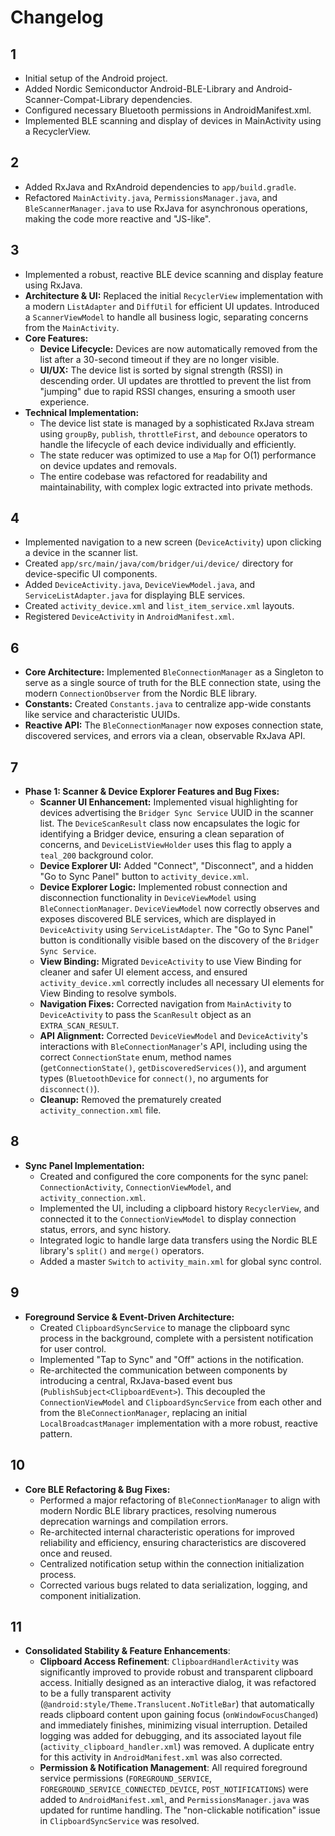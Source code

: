 # Changelog

## 1
- Initial setup of the Android project.
- Added Nordic Semiconductor Android-BLE-Library and Android-Scanner-Compat-Library dependencies.
- Configured necessary Bluetooth permissions in AndroidManifest.xml.
- Implemented BLE scanning and display of devices in MainActivity using a RecyclerView.

## 2
- Added RxJava and RxAndroid dependencies to `app/build.gradle`.
- Refactored `MainActivity.java`, `PermissionsManager.java`, and `BleScannerManager.java` to use RxJava for asynchronous operations, making the code more reactive and "JS-like".

## 3
- Implemented a robust, reactive BLE device scanning and display feature using RxJava.
- **Architecture & UI:** Replaced the initial `RecyclerView` implementation with a modern `ListAdapter` and `DiffUtil` for efficient UI updates. Introduced a `ScannerViewModel` to handle all business logic, separating concerns from the `MainActivity`.
- **Core Features:**
    - **Device Lifecycle:** Devices are now automatically removed from the list after a 30-second timeout if they are no longer visible.
    - **UI/UX:** The device list is sorted by signal strength (RSSI) in descending order. UI updates are throttled to prevent the list from "jumping" due to rapid RSSI changes, ensuring a smooth user experience.
- **Technical Implementation:**
    - The device list state is managed by a sophisticated RxJava stream using `groupBy`, `publish`, `throttleFirst`, and `debounce` operators to handle the lifecycle of each device individually and efficiently.
    - The state reducer was optimized to use a `Map` for O(1) performance on device updates and removals.
    - The entire codebase was refactored for readability and maintainability, with complex logic extracted into private methods.

## 4
- Implemented navigation to a new screen (`DeviceActivity`) upon clicking a device in the scanner list.
- Created `app/src/main/java/com/bridger/ui/device/` directory for device-specific UI components.
- Added `DeviceActivity.java`, `DeviceViewModel.java`, and `ServiceListAdapter.java` for displaying BLE services.
- Created `activity_device.xml` and `list_item_service.xml` layouts.
- Registered `DeviceActivity` in `AndroidManifest.xml`.

## 6
- **Core Architecture:** Implemented `BleConnectionManager` as a Singleton to serve as a single source of truth for the BLE connection state, using the modern `ConnectionObserver` from the Nordic BLE library.
- **Constants:** Created `Constants.java` to centralize app-wide constants like service and characteristic UUIDs.
- **Reactive API:** The `BleConnectionManager` now exposes connection state, discovered services, and errors via a clean, observable RxJava API.

## 7
- **Phase 1: Scanner & Device Explorer Features and Bug Fixes:**
    - **Scanner UI Enhancement:** Implemented visual highlighting for devices advertising the `Bridger Sync Service` UUID in the scanner list. The `DeviceScanResult` class now encapsulates the logic for identifying a Bridger device, ensuring a clean separation of concerns, and `DeviceListViewHolder` uses this flag to apply a `teal_200` background color.
    - **Device Explorer UI:** Added "Connect", "Disconnect", and a hidden "Go to Sync Panel" button to `activity_device.xml`.
    - **Device Explorer Logic:** Implemented robust connection and disconnection functionality in `DeviceViewModel` using `BleConnectionManager`. `DeviceViewModel` now correctly observes and exposes discovered BLE services, which are displayed in `DeviceActivity` using `ServiceListAdapter`. The "Go to Sync Panel" button is conditionally visible based on the discovery of the `Bridger Sync Service`.
    - **View Binding:** Migrated `DeviceActivity` to use View Binding for cleaner and safer UI element access, and ensured `activity_device.xml` correctly includes all necessary UI elements for View Binding to resolve symbols.
    - **Navigation Fixes:** Corrected navigation from `MainActivity` to `DeviceActivity` to pass the `ScanResult` object as an `EXTRA_SCAN_RESULT`.
    - **API Alignment:** Corrected `DeviceViewModel` and `DeviceActivity`'s interactions with `BleConnectionManager`'s API, including using the correct `ConnectionState` enum, method names (`getConnectionState()`, `getDiscoveredServices()`), and argument types (`BluetoothDevice` for `connect()`, no arguments for `disconnect()`).
    - **Cleanup:** Removed the prematurely created `activity_connection.xml` file.

## 8
- **Sync Panel Implementation:**
    - Created and configured the core components for the sync panel: `ConnectionActivity`, `ConnectionViewModel`, and `activity_connection.xml`.
    - Implemented the UI, including a clipboard history `RecyclerView`, and connected it to the `ConnectionViewModel` to display connection status, errors, and sync history.
    - Integrated logic to handle large data transfers using the Nordic BLE library's `split()` and `merge()` operators.
    - Added a master `Switch` to `activity_main.xml` for global sync control.

## 9
- **Foreground Service & Event-Driven Architecture:**
    - Created `ClipboardSyncService` to manage the clipboard sync process in the background, complete with a persistent notification for user control.
    - Implemented "Tap to Sync" and "Off" actions in the notification.
    - Re-architected the communication between components by introducing a central, RxJava-based event bus (`PublishSubject<ClipboardEvent>`). This decoupled the `ConnectionViewModel` and `ClipboardSyncService` from each other and from the `BleConnectionManager`, replacing an initial `LocalBroadcastManager` implementation with a more robust, reactive pattern.

## 10
- **Core BLE Refactoring & Bug Fixes:**
    - Performed a major refactoring of `BleConnectionManager` to align with modern Nordic BLE library practices, resolving numerous deprecation warnings and compilation errors.
    - Re-architected internal characteristic operations for improved reliability and efficiency, ensuring characteristics are discovered once and reused.
    - Centralized notification setup within the connection initialization process.
    - Corrected various bugs related to data serialization, logging, and component initialization.

## 11
- **Consolidated Stability & Feature Enhancements**:
    - **Clipboard Access Refinement**: `ClipboardHandlerActivity` was significantly improved to provide robust and transparent clipboard access. Initially designed as an interactive dialog, it was refactored to be a fully transparent activity (`@android:style/Theme.Translucent.NoTitleBar`) that automatically reads clipboard content upon gaining focus (`onWindowFocusChanged`) and immediately finishes, minimizing visual interruption. Detailed logging was added for debugging, and its associated layout file (`activity_clipboard_handler.xml`) was removed. A duplicate entry for this activity in `AndroidManifest.xml` was also corrected.
    - **Permission & Notification Management**: All required foreground service permissions (`FOREGROUND_SERVICE`, `FOREGROUND_SERVICE_CONNECTED_DEVICE`, `POST_NOTIFICATIONS`) were added to `AndroidManifest.xml`, and `PermissionsManager.java` was updated for runtime handling. The "non-clickable notification" issue in `ClipboardSyncService` was resolved.
